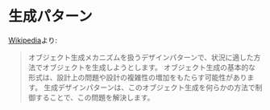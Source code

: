 # 生成パターン

[Wikipedia](https://en.wikipedia.org/wiki/Creational_pattern)より:

> オブジェクト生成メカニズムを扱うデザインパターンで、状況に適した方法でオブジェクトを生成しようとします。
> オブジェクト生成の基本的な形式は、設計上の問題や設計の複雑性の増加をもたらす可能性があります。
> 生成デザインパターンは、このオブジェクト生成を何らかの方法で制御することで、この問題を解決します。
